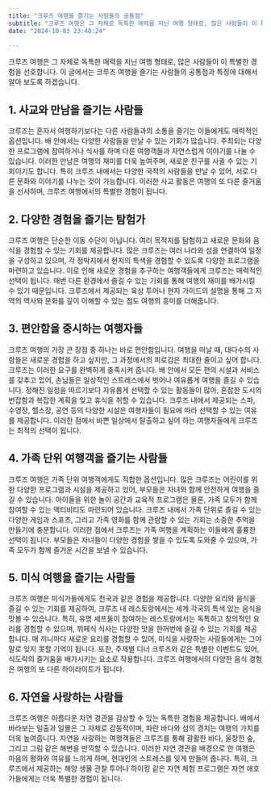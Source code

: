 ```yaml
---
title: "크루즈 여행을 즐기는 사람들의 공통점"
subtitle: "크루즈 여행은 그 자체로 독특한 매력을 지닌 여행 형태로, 많은 사람들이 이 특별한 경험을 선호합니다. 크루즈 여행을 즐기는 사람들의 공통점과 특징에 대해서 소개하는 글입니다."
date: "2024-10-03 23:48:24"

---
```




크루즈 여행은 그 자체로 독특한 매력을 지닌 여행 형태로, 많은 사람들이 이 특별한 경험을 선호합니다. 이 글에서는 크루즈 여행을 즐기는 사람들의 공통점과 특징에 대해서 알아 보도록 하겠습니다.

<h2>1. 사교와 만남을 즐기는 사람들</h2>
크루즈는 혼자서 여행하기보다는 다른 사람들과의 소통을 즐기는 이들에게도 매력적인 옵션입니다. 배 안에서는 다양한 사람들을 만날 수 있는 기회가 많습니다. 주최되는 다양한 프로그램에 참여하거나 식사를 하며 다른 여행객들과 자연스럽게 이야기를 나눌 수 있습니다. 이러한 만남은 여행의 재미를 더욱 높여주며, 새로운 친구를 사귈 수 있는 기회이기도 합니다. 특히 크루즈 내에서는 다양한 국적의 사람들을 만날 수 있어, 서로 다른 문화와 이야기를 나누는 것이 가능합니다. 이러한 사교 활동은 여행의 또 다른 즐거움을 선사하며, 크루즈 여행에서의 특별한 경험이 됩니다.
<br/>

<h2>2. 다양한 경험을 즐기는 탐험가</h2>
<p>크루즈 여행은 단순한 이동 수단이 아닙니다. 여러 목적지를 탐험하고 새로운 문화와 음식을 경험할 수 있는 기회를 제공합니다. 많은 크루즈는 여러 나라와 섬을 연결하여 일정을 구성하고 있으며, 각 정박지에서 현지의 특색을 경험할 수 있도록 다양한 프로그램을 마련하고 있습니다. 이로 인해 새로운 경험을 추구하는 여행객들에게 크루즈는 매력적인 선택이 됩니다. 매번 다른 환경에서 즐길 수 있는 기회를 통해 여행의 재미를 배가시킬 수 있기 때문입니다. 크루즈에서 제공되는 육상 투어나 현지 가이드의 설명을 통해 그 지역의 역사와 문화를 깊이 이해할 수 있는 점도 여행의 흥미를 더해줍니다.</p>

<h2>3. 편안함을 중시하는 여행자들</h2>
<p>크루즈 여행의 가장 큰 장점 중 하나는 바로 편안함입니다. 여행을 떠날 때, 대다수의 사람들은 새로운 경험을 하고 싶지만, 그 과정에서의 피로감은 최대한 줄이고 싶어 합니다. 크루즈는 이러한 요구를 완벽하게 충족시켜 줍니다. 배 안에서 모든 편의 시설과 서비스를 갖추고 있어, 손님들은 일상적인 스트레스에서 벗어나 여유롭게 여행을 즐길 수 있습니다. 정해진 일정을 따르기보다 자유롭게 선택할 수 있는 활동들이 많아, 혼잡한 도시의 번잡함과 복잡한 계획을 잊고 휴식을 취할 수 있습니다. 크루즈 내에서 제공되는 스파, 수영장, 헬스장, 공연 등의 다양한 시설은 여행자들이 필요에 따라 선택할 수 있는 여유를 제공합니다. 이러한 점에서 바쁜 일상에서 탈출하고 싶어 하는 여행자들에게 크루즈는 최적의 선택이 됩니다.</p>

<h2>4. 가족 단위 여행객을 즐기는 사람들</h2>
<p>크루즈 여행은 가족 단위 여행객에게도 적합한 옵션입니다. 많은 크루즈는 어린이를 위한 다양한 프로그램과 시설을 제공하고 있어, 부모들은 자녀와 함께 안전하게 여행을 즐길 수 있습니다. 아이들을 위한 놀이 공간과 교육적 프로그램은 물론, 가족 모두가 함께 참여할 수 있는 액티비티도 마련되어 있습니다. 크루즈 내에서 가족 단위로 즐길 수 있는 다양한 게임과 스포츠, 그리고 가족 영화를 함께 관람할 수 있는 기회는 소중한 추억을 만들기에 충분합니다. 이러한 점에서 크루즈는 가족 여행을 계획하는 이들에게 훌륭한 선택이 됩니다. 부모들은 자녀들이 다양한 경험을 쌓을 수 있도록 도와줄 수 있으며, 가족 모두가 함께 즐거운 시간을 보낼 수 있습니다.</p>

<h2>5. 미식 여행을 즐기는 사람들</h2>
<p>크루즈 여행은 미식가들에게도 천국과 같은 경험을 제공합니다. 다양한 요리와 음식을 즐길 수 있는 기회를 제공하여, 크루즈 내 레스토랑에서는 세계 각국의 특색 있는 음식을 맛볼 수 있습니다. 특히, 유명 셰프들이 참여하는 레스토랑에서는 독특하고 창의적인 요리를 경험할 수 있으며, 뷔페식 식사는 다양한 맛을 한꺼번에 즐길 수 있는 기회를 제공합니다. 매 끼니마다 새로운 요리를 경험할 수 있어, 미식을 사랑하는 사람들에게는 그야말로 잊지 못할 기억이 됩니다. 또한, 주제별 디너 크루즈와 같은 특별한 이벤트도 있어, 식도락의 즐거움을 배가시키는 요소로 작용합니다. 크루즈 여행에서의 다양한 음식 경험은 여행의 또 다른 하이라이트가 됩니다.</p>

<h2>6. 자연을 사랑하는 사람들</h2>
<p>크루즈 여행은 아름다운 자연 경관을 감상할 수 있는 독특한 경험을 제공합니다. 배에서 바라보는 일출과 일몰은 그 자체로 감동적이며, 파란 바다와 섬의 경치는 여행의 가치를 더욱 높여줍니다. 자연을 사랑하는 여행객들은 크루즈를 통해 광활한 바다, 울창한 숲, 그리고 그림 같은 해변을 만끽할 수 있습니다. 이러한 자연 경관을 배경으로 한 여행은 마음의 평화와 여유를 느끼게 하며, 현대인의 스트레스를 잊게 만들어 줍니다. 특히, 크루즈에서 제공하는 해양 생물 관찰 투어나 하이킹 같은 자연 체험 프로그램은 자연 애호가들에게는 더욱 특별한 경험이 됩니다.</p>
